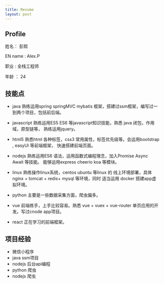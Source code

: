 ```yaml
---
title: Resume
layout: post
---
```



## Profile

姓名： 彭熙

EN name : Alex.P

职业 : 全栈工程师

年龄 ： 24

## 技能点

- java
 熟练运用spring springMVC mybatis 框架，搭建过ssm框架，编写过一到两个项目，包括前后端。
- javascript
 熟练运用ES5 ES6 等javascript知识技能，熟悉 java 闭包，作用域，原型链等，
 熟练运用jquery。
- html5
  熟悉html 各种标签，css3 常用属性，标签优先级等。会运用bootstrap , easyUI 等前端框架，
  快速搭建前端页面。
- nodejs
  熟练运用ES6 语法，运用函数式编程理念，加入Promise Async Await 等技能。
  能够运用express cheerio koa 等模块。
- linux
  熟练操作linux系统，centos ubuntu 等linux 的 线上环境部署，具体 nginx + tomcat + redis+
  mysql 等环境，同时 适当运用 docker 搭建app虚拟环境。

- python
  主要是一些数据采集方面，爬虫偏多。
- vue
  前端练手，上手比较容易。熟悉 vue + vuex + vue-router 单页应用的开发。写过cnode app项目。
- react
  正在学习的前端框架。



## 项目经验

- 微信小程序
- java ssm项目
- nodejs 后台api编程
- python 爬虫
- nodejs 爬虫
